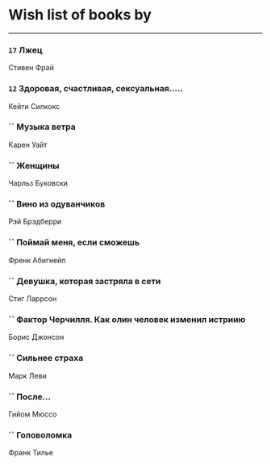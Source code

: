 # Wish list of books by [](https://plus.google.com/u/0/110931306939441771638/)
---

### `17` Лжец
Стивен Фрай

### `12` Здоровая, счастливая, сексуальная.....
Кейти Силкокс

### `` Музыка ветра
Карен Уайт

### `` Женщины
Чарльз Буковски

### `` Вино из одуванчиков
Рэй Брэдберри

### `` Поймай меня, если сможешь
Френк Абигнейл

### `` Девушка, которая застряла в сети
Стиг Ларрсон

### `` Фактор Черчилля. Как олин человек изменил истриию
Борис Джонсон

### `` Сильнее страха
Марк Леви

### `` После...
Гийом Мюссо

### `` Головоломка
Франк Тилье

